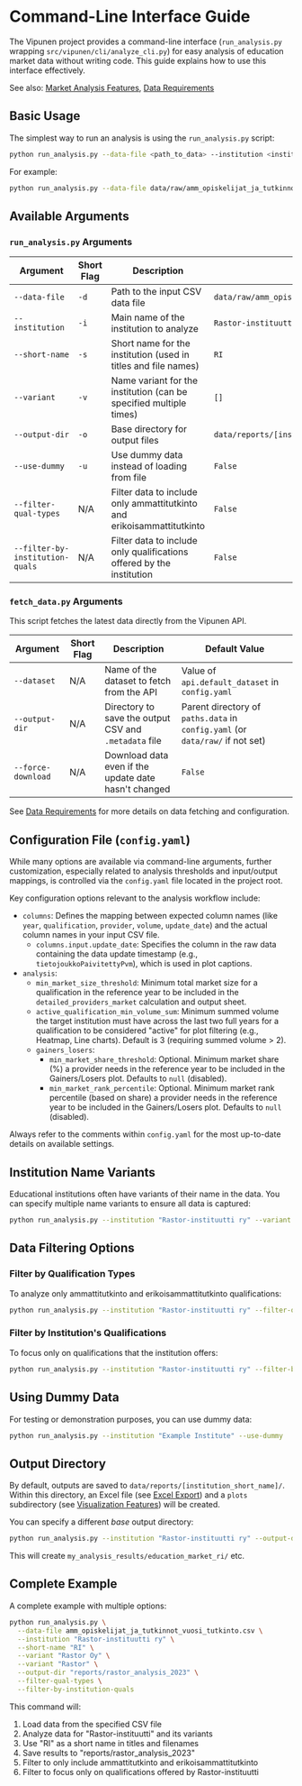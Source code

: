 # Command-Line Interface Guide

The Vipunen project provides a command-line interface (`run_analysis.py` wrapping `src/vipunen/cli/analyze_cli.py`) for easy analysis of education market data without writing code. This guide explains how to use this interface effectively.

See also: [Market Analysis Features](MARKET_ANALYSIS.md), [Data Requirements](DATA_REQUIREMENTS.md)

## Basic Usage

The simplest way to run an analysis is using the `run_analysis.py` script:

```bash
python run_analysis.py --data-file <path_to_data> --institution <institution_name> --short-name <short_name>
```

For example:

```bash
python run_analysis.py --data-file data/raw/amm_opiskelijat_ja_tutkinnot_vuosi_tutkinto.csv --institution "Rastor-instituutti ry" --short-name "RI"
```

## Available Arguments

### `run_analysis.py` Arguments

| Argument | Short Flag | Description | Default Value |
|----------|------------|-------------|---------------|
| `--data-file` | `-d` | Path to the input CSV data file | `data/raw/amm_opiskelijat_ja_tutkinnot_vuosi_tutkinto.csv` |
| `--institution` | `-i` | Main name of the institution to analyze | `Rastor-instituutti ry` |
| `--short-name` | `-s` | Short name for the institution (used in titles and file names) | `RI` |
| `--variant` | `-v` | Name variant for the institution (can be specified multiple times) | `[]` |
| `--output-dir` | `-o` | Base directory for output files | `data/reports/[institution_short_name]/` |
| `--use-dummy` | `-u` | Use dummy data instead of loading from file | `False` |
| `--filter-qual-types` | N/A | Filter data to include only ammattitutkinto and erikoisammattitutkinto | `False` |
| `--filter-by-institution-quals` | N/A | Filter data to include only qualifications offered by the institution | `False` |

### `fetch_data.py` Arguments

This script fetches the latest data directly from the Vipunen API.

| Argument | Short Flag | Description | Default Value |
|----------|------------|-------------|---------------|
| `--dataset` | N/A | Name of the dataset to fetch from the API | Value of `api.default_dataset` in `config.yaml` |
| `--output-dir`| N/A | Directory to save the output CSV and `.metadata` file | Parent directory of `paths.data` in `config.yaml` (or `data/raw/` if not set) |
| `--force-download` | N/A | Download data even if the update date hasn't changed | `False` |

See [Data Requirements](DATA_REQUIREMENTS.md#obtaining-data-from-vipunen-api) for more details on data fetching and configuration.

## Configuration File (`config.yaml`)

While many options are available via command-line arguments, further customization, especially related to analysis thresholds and input/output mappings, is controlled via the `config.yaml` file located in the project root.

Key configuration options relevant to the analysis workflow include:

*   `columns`: Defines the mapping between expected column names (like `year`, `qualification`, `provider`, `volume`, `update_date`) and the actual column names in your input CSV file.
    *   `columns.input.update_date`: Specifies the column in the raw data containing the data update timestamp (e.g., `tietojoukkoPaivitettyPvm`), which is used in plot captions.
*   `analysis`:
    *   `min_market_size_threshold`: Minimum total market size for a qualification in the reference year to be included in the `detailed_providers_market` calculation and output sheet.
    *   `active_qualification_min_volume_sum`: Minimum summed volume the target institution must have across the last two full years for a qualification to be considered "active" for plot filtering (e.g., Heatmap, Line charts). Default is 3 (requiring summed volume > 2).
    *   `gainers_losers`:
        *   `min_market_share_threshold`: Optional. Minimum market share (%) a provider needs in the reference year to be included in the Gainers/Losers plot. Defaults to `null` (disabled).
        *   `min_market_rank_percentile`: Optional. Minimum market rank percentile (based on share) a provider needs in the reference year to be included in the Gainers/Losers plot. Defaults to `null` (disabled).

Always refer to the comments within `config.yaml` for the most up-to-date details on available settings.

## Institution Name Variants

Educational institutions often have variants of their name in the data. You can specify multiple name variants to ensure all data is captured:

```bash
python run_analysis.py --institution "Rastor-instituutti ry" --variant "Rastor Oy"
```

## Data Filtering Options

### Filter by Qualification Types

To analyze only ammattitutkinto and erikoisammattitutkinto qualifications:

```bash
python run_analysis.py --institution "Rastor-instituutti ry" --filter-qual-types
```

### Filter by Institution's Qualifications

To focus only on qualifications that the institution offers:

```bash
python run_analysis.py --institution "Rastor-instituutti ry" --filter-by-institution-quals
```

## Using Dummy Data

For testing or demonstration purposes, you can use dummy data:

```bash
python run_analysis.py --institution "Example Institute" --use-dummy
```

## Output Directory

By default, outputs are saved to `data/reports/[institution_short_name]/`. Within this directory, an Excel file (see [Excel Export](EXCEL_EXPORT.md)) and a `plots` subdirectory (see [Visualization Features](VISUALIZATION.md)) will be created.

You can specify a different *base* output directory:

```bash
python run_analysis.py --institution "Rastor-instituutti ry" --output-dir "my_analysis_results"
```
This will create `my_analysis_results/education_market_ri/` etc.

## Complete Example

A complete example with multiple options:

```bash
python run_analysis.py \
  --data-file amm_opiskelijat_ja_tutkinnot_vuosi_tutkinto.csv \
  --institution "Rastor-instituutti ry" \
  --short-name "RI" \
  --variant "Rastor Oy" \
  --variant "Rastor" \
  --output-dir "reports/rastor_analysis_2023" \
  --filter-qual-types \
  --filter-by-institution-quals
```

This command will:
1. Load data from the specified CSV file
2. Analyze data for "Rastor-instituutti" and its variants
3. Use "RI" as a short name in titles and filenames
4. Save results to "reports/rastor_analysis_2023"
5. Filter to only include ammattitutkinto and erikoisammattitutkinto
6. Filter to focus only on qualifications offered by Rastor-instituutti 